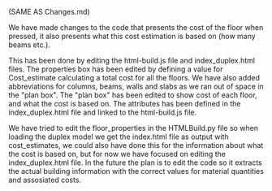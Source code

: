(SAME AS Changes.md)

We have made changes to the code that presents the cost of the floor when pressed, it also presents what this cost estimation is based on (how many beams etc.). 

This has been done by editing the html-build.js file and index_duplex.html files. The properties box has been edited by defining a value for Cost_estimate calculating a total cost for all the floors. We have also added abbreviations for columns, beams, walls and slabs as we ran out of space in the "plan box". The "plan box" has been edited to show cost of each floor, and what the cost is based on. The attributes has been defined in the index_duplex.html file and linked to the html-build.js file. 

We have tried to edit the floor_properties in the HTMLBuild.py file so when loading the duplex model we get the index.html file as output with cost_estimates, we could also have done this for the information about what the cost is based on, but for now we have focused on editing the index_duplex.html file. In the future the plan is to edit the code so it extracts the actual building information with the correct values for material quantities and assosiated costs.
